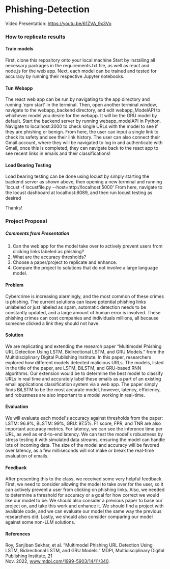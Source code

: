 # Phishing-Detection
Video Presentation: https://youtu.be/61ZVA_9x3Vo
### How to replicate results

#### Train models
First, clone this repository onto your local machine
Start by installing all necessary packages in the requirements.txt file, as well as react and node.js for the web app.
Next, each model can be trained and tested for accuracy by running their respective Jupyter notebooks.
#### Tun Webapp
The react web app can be run by navigating to the app directory and running 'npm start' in the terminal.
Then, open another terminal window, navigate to the webapp_backend directory, and edit webapp_ModelAPI to whichever model you desire for the webapp. It will be the GRU model by default.
Start the backend server by running webapp_modelAPI in Python. 
Navigate to localhost:3000 to check single URLs with the model to see if they are phishing or benign.
From here, the user can input a single link to check its safety and see their link history.
The user can also connect their Gmail account, where they will be navigated to log in and authenticate with Gmail, once this is completed, they can navigate back to the react app to see recent links in emails and their classifications!
#### Load Bearing Testing
Load bearing testing can be done using locust by simply starting the backend server as shown above, then opening a new terminal and running 'locust -f locustfile.py --host=http://localhost:5000'
From here, navigate to the locust dashboard at localhost:8089, and then run locust testing as desired

Thanks!

### Project Proposal
##### Comments from Presentation
1. Can the web app for the model take over to actively prevent users from clicking links labeled as phishing?
2. What are the accuracy thresholds?
3. Choose a paper/project to replicate and enhance.
4. Compare the project to solutions that do not involve a large language model.
#### Problem 
Cybercrime is increasing alarmingly, and the most common of these crimes is phishing. The current solutions can leave potential phishing links unlabeled or just labeled as spam, automatic detection needs to be constantly updated, and a large amount of human error is involved. These phishing crimes can cost companies and individuals millions, all because someone clicked a link they should not have.
#### Solution
We are replicating and extending the research paper “Multimodel Phishing URL Detection Using LSTM, Bidirectional LSTM, and GRU Models.” from the Multidisciplinary Digital Publishing Institute. In this paper, researchers explored how different models detected malicious URLs. The models, listed in the title of the paper, are LSTM, BiLSTM, and GRU-based RNN algorithms. Our extension would be to determine the best model to classify URLs in real time and accurately label these emails as a part of an existing email applications classification system via a web app. The paper simply finds BiLSTM to be the most accurate model, however, latency, efficiency, and robustness are also important to a model working in real-time.
#### Evaluation
We will evaluate each model's accuracy against thresholds from the paper: LSTM: 96.9%, BLSTM: 99%, GRU: 97.5%. F1 score, FPR, and TNR are also important accuracy metrics. For latency, we can see the inference time per URL, as well as end-to-end latency. We can test the model's robustness by stress testing it with simulated data streams, ensuring the model can handle lots of incoming data. The size of the model and accuracy will be favored over latency, as a few milliseconds will not make or break the real-time evaluation of emails.
#### Feedback
After presenting this to the class, we received some very helpful feedback. First, we need to consider allowing the model to take over for the user, so it can actively prevent a user from clicking on phishing links. Also, we needed to determine a threshold for accuracy or a goal for how correct we would like our model to be. We should also consider a previous paper to base our project on, and take this work and enhance it. We should find a project with available code, and we can evaluate our model the same way the previous researchers did. Lastly, we should also consider comparing our model against some non-LLM solutions.
#### References 
Roy, Sanjiban Sekhar, et al. “Multimodel Phishing URL Detection Using LSTM, Bidirectional LSTM, and GRU Models.” MDPI, Multidisciplinary Digital Publishing Institute, 21     
Nov. 2022, www.mdpi.com/1999-5903/14/11/340. 
